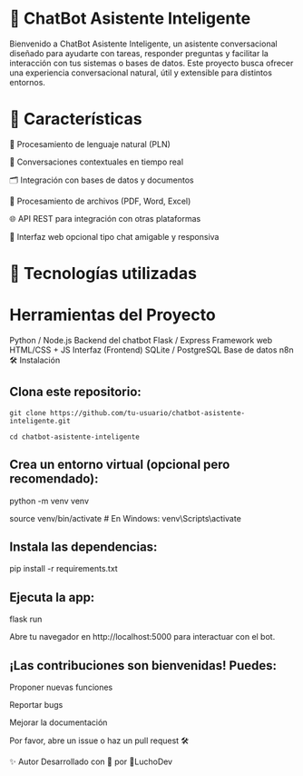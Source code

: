 # 🤖 ChatBot Asistente Inteligente

Bienvenido a ChatBot Asistente Inteligente, un asistente conversacional diseñado para ayudarte con tareas, responder preguntas y facilitar la interacción con tus sistemas o bases de datos. Este proyecto busca ofrecer una experiencia conversacional natural, útil y extensible para distintos entornos.

# 🌟 Características

🧠 Procesamiento de lenguaje natural (PLN)

💬 Conversaciones contextuales en tiempo real

🗂️ Integración con bases de datos y documentos

📁 Procesamiento de archivos (PDF, Word, Excel)

🌐 API REST para integración con otras plataformas

🎨 Interfaz web opcional tipo chat amigable y responsiva

# 🚀 Tecnologías utilizadas

# Herramientas del Proyecto
Python / Node.js	Backend del chatbot
Flask / Express	Framework web
HTML/CSS + JS	Interfaz (Frontend)
SQLite / PostgreSQL	Base de datos
n8n 
🛠️ Instalación
## Clona este repositorio:

`git clone https://github.com/tu-usuario/chatbot-asistente-inteligente.git`

`cd chatbot-asistente-inteligente`

## Crea un entorno virtual (opcional pero recomendado):

python -m venv venv

source venv/bin/activate  # En Windows: venv\Scripts\activate

## Instala las dependencias:

pip install -r requirements.txt

## Ejecuta la app:

flask run

Abre tu navegador en http://localhost:5000 para interactuar con el bot.

## ¡Las contribuciones son bienvenidas! Puedes:

Proponer nuevas funciones

Reportar bugs

Mejorar la documentación

Por favor, abre un issue o haz un pull request 🛠️

✨ Autor
Desarrollado con 💙 por 🦝LuchoDev
